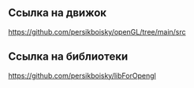 ## Ccылка на движок
<https://github.com/persikboisky/openGL/tree/main/src>

## Ссылка на библиотеки
<https://github.com/persikboisky/libForOpengl>
